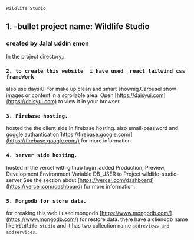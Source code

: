 `Wildlife Studio`


## 1. -bullet  project name: Wildlife Studio

### created by Jalal uddin emon

In the project directory,:

### `2. to create this website  i have used  react tailwind css frameWork`

also use daysiUi for make up clean and smart shownig.Carousel show images or content in a scrollable area.
Open [https://daisyui.com](https://daisyui.com) to view it in your browser.



### `3. Firebase hosting.`

hosted the the client side in firebase hosting. also email-password and goggle authantication[https://firebase.google.com/](https://firebase.google.com/) for more information.


### `4. server side hosting.`

hosted in the vercel with github login .added Production, Preview, Development Environment Variable DB_USER to Project wildlife-studio-server See the section about [https://vercel.com/dashboard](https://vercel.com/dashboard) for more information.


### `5. Mongodb for store data. `

for creaking this web i used mongodb [https://www.mongodb.com/](https://www.mongodb.com/) for restore data. there have a clienddb name like `Wildlife studio` and it has two collection name `addreviews and addservices`. 



